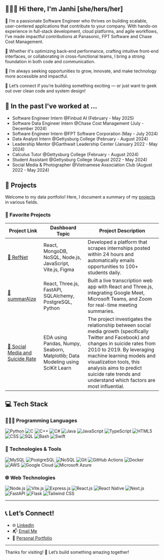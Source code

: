 ## 🙋🏻‍♀️ Hi there, I'm Janhi [she/hers/her]

👀 I’m a passionate Software Engineer who thrives on building scalable, user-centered applications that contribute to your company. With hands-on experience in full-stack development, cloud platforms, and agile workflows, I’ve made impactful contributions at Panasonic, FPT Software and Chase Cost Management.

🌱 Whether it's optimizing back-end performance, crafting intuitive front-end interfaces, or collaborating in cross-functional teams, I bring a strong foundation in both code and communication.

🌱 I’m always seeking opportunities to grow, innovate, and make technology more accessible and impactful.

🌱 Let’s connect if you’re building something exciting — or just want to geek out over clean code and system design!

## 💞️ In the past I've worked at ...
- Software Engineer Intern @Finbud AI (February - May 2025)
- Software Data Engineer Intern @Chase Cost Management (July - December 2024)
- Software Engineer Intern @FPT Software Corporation (May - July 2024)
- Data Analyst Intern @Gettysburg College (February - August 2024)
- Leadership Mentor @Garthwait Leadership Center (January 2022 - May 2024) 
- Calculus Tutor @Gettysburg College (February - August 2024)
- Student Assistant @Gettysburg College (August 2022 - May 2024)
- Social Media & Photographer @Vietnamese Association Club (August 2022 - May 2024)

  
## 🎉 Projects

Welcome to my data portfolio! Here, I document a summary of my [projects](https://github.com/Janhi2004/Projects/blob/main/README.md) in various fields.
### 🌟 Favorite Projects

| Project Link | Dashboard Topic | Project Description |
|--------------|------------------|----------------------|
| [📱 RefNet](https://github.com/Janhi2004/RefNet) | React, MongoDB, NoSQL, Node.js, JavaScript, Vite.js, Figma | Developed a platform that scrapes internships posted within 24 hours and automatically emails opportunities to 100+ students daily.|
| [📱 summarAIze](https://github.com/chauta03/summarAIze) | React, Three.js, FastAPI, SQLAlchemy, PostgreSQL, Python | Built a live transcription web app with React and Three.js, integrating Google Meet, Microsoft Teams, and Zoom for real-time meeting summaries.|
| [📱 Social Media and Suicide Rate](https://github.com/Janhi2004/Social-Media-and-Suicide-Rate) | EDA using Pandas, Numpy, Seaborn, Matplotlib; Data Modeling using SciKit Learn | The project investigates the relationship between social media growth (specifically Twitter and Facebook) and changes in suicide rates from 2010 to 2019. By leveraging machine learning models and visualization tools, this analysis aims to predict suicide rate trends and understand which factors are most influential. |

## 💻 Tech Stack

### 🧑🏻‍💻 Programming Languages
![Python](https://img.shields.io/badge/-Python-3776AB?style=flat&logo=python&logoColor=white)
![C](https://img.shields.io/badge/-C-A8B9CC?style=flat&logo=c&logoColor=white)
![C++](https://img.shields.io/badge/-C++-00599C?style=flat&logo=c%2B%2B&logoColor=white)
![C#](https://img.shields.io/badge/-C%23-239120?style=flat&logo=c-sharp&logoColor=white)
![Java](https://img.shields.io/badge/-Java-007396?style=flat&logo=java&logoColor=white)
![JavaScript](https://img.shields.io/badge/-JavaScript-F7DF1E?style=flat&logo=javascript&logoColor=black)
![TypeScript](https://img.shields.io/badge/-TypeScript-3178C6?style=flat&logo=typescript&logoColor=white)
![HTML5](https://img.shields.io/badge/-HTML5-E34F26?style=flat&logo=html5&logoColor=white)
![CSS](https://img.shields.io/badge/-CSS-1572B6?style=flat&logo=css3&logoColor=white)
![SQL](https://img.shields.io/badge/-SQL-4479A1?style=flat&logo=postgresql&logoColor=white)
![Bash](https://img.shields.io/badge/-Bash-4EAA25?style=flat&logo=gnu-bash&logoColor=white)
![Swift](https://img.shields.io/badge/-Swift-FA7343?style=flat&logo=swift&logoColor=white)

### 🧰 Technologies & Tools
![MySQL](https://img.shields.io/badge/-MySQL-4479A1?style=flat&logo=mysql&logoColor=white)
![PostgreSQL](https://img.shields.io/badge/-PostgreSQL-336791?style=flat&logo=postgresql&logoColor=white)
![NoSQL](https://img.shields.io/badge/-NoSQL-00ACC1?style=flat)
![Git](https://img.shields.io/badge/-Git-F05032?style=flat&logo=git&logoColor=white)
![GitHub Actions](https://img.shields.io/badge/-GitHub%20Actions-2088FF?style=flat&logo=github-actions&logoColor=white)
![Docker](https://img.shields.io/badge/-Docker-2496ED?style=flat&logo=docker&logoColor=white)
![AWS](https://img.shields.io/badge/-AWS-232F3E?style=flat&logo=amazon-aws&logoColor=white)
![Google Cloud](https://img.shields.io/badge/-Google%20Cloud-4285F4?style=flat&logo=google-cloud&logoColor=white)
![Microsoft Azure](https://img.shields.io/badge/-Azure-0078D4?style=flat&logo=microsoft-azure&logoColor=white)

### 🌐 Web Technologies
![Node.js](https://img.shields.io/badge/-Node.js-339933?style=flat&logo=node.js&logoColor=white)
![Vite.js](https://img.shields.io/badge/-Vite-646CFF?style=flat&logo=vite&logoColor=white)
![Express.js](https://img.shields.io/badge/-Express.js-000000?style=flat&logo=express&logoColor=white)
![React.js](https://img.shields.io/badge/-React-61DAFB?style=flat&logo=react&logoColor=black)
![React Native](https://img.shields.io/badge/-React%20Native-61DAFB?style=flat&logo=react&logoColor=black)
![Next.js](https://img.shields.io/badge/-Next.js-000000?style=flat&logo=next.js&logoColor=white)
![FastAPI](https://img.shields.io/badge/-FastAPI-009688?style=flat&logo=fastapi&logoColor=white)
![Flask](https://img.shields.io/badge/-Flask-000000?style=flat&logo=flask&logoColor=white)
![Tailwind CSS](https://img.shields.io/badge/-Tailwind%20CSS-38B2AC?style=flat&logo=tailwind-css&logoColor=white)

---

## 📞 Let’s Connect!

- 🌐 [LinkedIn](https://www.linkedin.com/in/janhiong/)
- 📬 [Email Me](mailto:janhiong04@gmail.com)
- 🧭 [Personal Portfolio](https://www.notion.so/I-m-Janhi-Ong-a-Data-Storyteller-13a72acfda6e8015b934d80df0e8a691)

---

Thanks for visiting! 🚀 Let’s build something amazing together!
